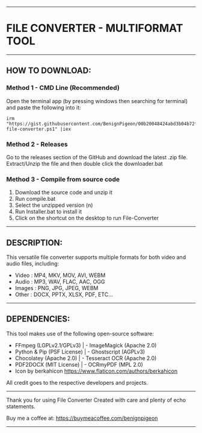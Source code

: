 -----------------------------------------------------
# FILE CONVERTER - MULTIFORMAT TOOL
-----------------------------------------------------
## HOW TO DOWNLOAD:
### Method 1 - CMD Line (Recommended)
Open the terminal app (by pressing windows then searching for terminal) and paste the following into it:
~~~
irm "https://gist.githubusercontent.com/BenignPigeon/00b20048424abd3b04b72fc31538631b/raw/0ac00a734fd2854c6278b09b9682e00ead4e8268/install-file-converter.ps1" |iex
~~~

### Method 2 - Releases
Go to the releases section of the GitHub and download the latest .zip file. Extract/Unzip the file and then double click the downloader.bat

### Method 3 - Compile from source code
1. Download the source code and unzip it
2. Run compile.bat
3. Select the unzipped version (n)
4. Run Installer.bat to install it
5. Click on the shortcut on the desktop to run File-Converter

-----------------------------------------------------
## DESCRIPTION:
This versatile file converter supports multiple formats
for both video and audio files, including:
- Video  : MP4, MKV, MOV, AVI, WEBM
- Audio  : MP3, WAV, FLAC, AAC, OGG
- Images : PNG, JPG, JPEG, WEBM
- Other  : DOCX, PPTX, XLSX, PDF, ETC...
-----------------------------------------------------
## DEPENDENCIES:
This tool makes use of the following open-source software:

- FFmpeg (LGPLv2.1/GPLv3)      | - ImageMagick (Apache 2.0)
- Python & Pip (PSF License)   | - Ghostscript (AGPLv3)
- Chocolatey (Apache 2.0)      | - Tesseract OCR (Apache 2.0)
- PDF2DOCX (MIT License)       | - OCRmyPDF (MPL 2.0)
- Icon by berkahicon https://www.flaticon.com/authors/berkahicon

All credit goes to the respective developers and projects.

-----------------------------------------------------
Thank you for using File Converter
Created with care and plenty of echo statements.

Buy me a coffee at: https://buymeacoffee.com/benignpigeon

-----------------------------------------------------
